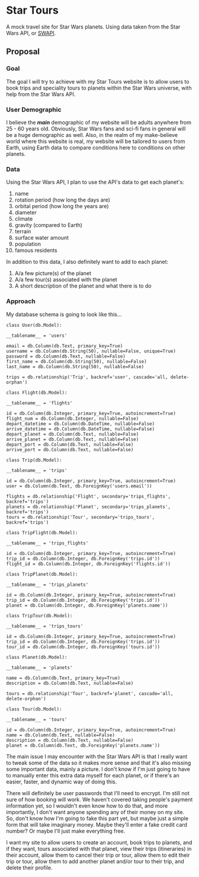 # Star Tours
A mock travel site for Star Wars planets.  Using data taken from the Star Wars API, or [SWAPI](https://swapi.dev/).

## Proposal

### Goal
The goal I will try to achieve with my Star Tours website is to allow users to book trips and speciality tours to planets within the Star Wars universe, with help from the Star Wars API.  

### User Demographic
I believe the ***main*** demographic of my website will be adults anywhere from 25 - 60 years old.  Obviously, Star Wars fans and sci-fi fans in general will be a huge demographic as well.  Also, in the realm of my make-believe world where this website is real, my website will be tailored to users from Earth, using Earth data to compare conditions here to conditions on other planets.

### Data
Using the Star Wars API, I plan to use the API's data to get each planet's:

1. name
2. rotation period (how long the days are)
3. orbital period (how long the years are)
4. diameter
5. climate
6. gravity (compared to Earth)
7. terrain
8. surface water amount
9. population
10. famous residents

In addition to this data, I also definitely want to add to each planet:

1. A/a few picture(s) of the planet
2. A/a few tour(s) associated with the planet
3. A short description of the planet and what there is to do

### Approach
My database schema is going to look like this...

`class User(db.Model):`

    __tablename__ = 'users'

    email = db.Column(db.Text, primary_key=True)
    username = db.Column(db.String(50), nullable=False, unique=True)
    password = db.Column(db.Text, nullable=False)
    first_name = db.Column(db.String(50), nullable=False)
    last_name = db.Column(db.String(50), nullable=False)

    trips = db.relationship('Trip', backref='user', cascade='all, delete-orphan')


`class Flight(db.Model):`

    __tablename__ = 'flights'

    id = db.Column(db.Integer, primary_key=True, autoincrement=True)
    flight_num = db.Column(db.Integer, nullable=False)
    depart_datetime = db.Column(db.DateTime, nullable=False)
    arrive_datetime = db.Column(db.DateTime, nullable=False)
    depart_planet = db.Column(db.Text, nullable=False)
    arrive_planet = db.Column(db.Text, nullable=False)
    depart_port = db.Column(db.Text, nullable=False)
    arrive_port = db.Column(db.Text, nullable=False)

`class Trip(db.Model):`

    __tablename__ = 'trips'

    id = db.Column(db.Integer, primary_key=True, autoincrement=True)
    user = db.Column(db.Text, db.ForeignKey('users.email'))

    flights = db.relationship('Flight', secondary='trips_flights', backref='trips')
    planets = db.relationship('Planet', secondary='trips_planets', backref='trips')
    tours = db.relationship('Tour', secondary='trips_tours', backref='trips')

`class TripFlight(db.Model):`

    __tablename__ = 'trips_flights'

    id = db.Column(db.Integer, primary_key=True, autoincrement=True)
    trip_id = db.Column(db.Integer, db.ForeignKey('trips.id'))
    flight_id = db.Column(db.Integer, db.ForeignKey('flights.id'))

`class TripPlanet(db.Model):`

    __tablename__ = 'trips_planets'
    
    id = db.Column(db.Integer, primary_key=True, autoincrement=True)
    trip_id = db.Column(db.Integer, db.ForeignKey('trips.id'))
    planet = db.Column(db.Integer, db.ForeignKey('planets.name'))

`class TripTour(db.Model):`

    __tablename__ = 'trips_tours'
    
    id = db.Column(db.Integer, primary_key=True, autoincrement=True)
    trip_id = db.Column(db.Integer, db.ForeignKey('trips.id'))
    tour_id = db.Column(db.Integer, db.ForeignKey('tours.id'))

`class Planet(db.Model):`

    __tablename__ = 'planets'

    name = db.Column(db.Text, primary_key=True)
    description = db.Column(db.Text, nullable=False)

    tours = db.relationship('Tour', backref='planet', cascade='all, delete-orphan')

`class Tour(db.Model):`

    __tablename__ = 'tours'

    id = db.Column(db.Integer, primary_key=True, autoincrement=True)
    name = db.Column(db.Text, nullable=False)
    description = db.Column(db.Text, nullable=False)
    planet = db.Column(db.Text, db.ForeignKey('planets.name'))

The main issue I may encounter with the Star Wars API is that I really want to tweak some of the data so it makes more sense and that it's also missing some important data, mainly a picture.  I don't know if I'm just going to have to manually enter this extra data myself for each planet, or if there's an easier, faster, and dynamic way of doing this.

There will definitely be user passwords that I'll need to encrypt.  I'm still not sure of how booking will work.  We haven't covered taking people's payment information yet, so I wouldn't even know how to do that, and more importantly, I don't want anyone spending any of their money on my site.  So, don't know how I'm going to fake this part yet, but maybe just a simple form that will take imaginary money.  Maybe they'll enter a fake credit card number?  Or maybe I'll just make everything free.

I want my site to allow users to create an account, book trips to planets, and if they want, tours associated with that planet, view their trips (itineraries) in their account, allow them to cancel their trip or tour, allow them to edit their trip or tour, allow them to add another planet and/or tour to their trip, and delete their profile.  
